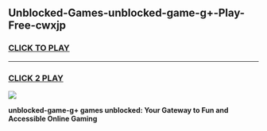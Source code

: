 
## Unblocked-Games-unblocked-game-g+-Play-Free-cwxjp
<h3>
<a href="https://premium76.site?title=unblocked-game-g+&ref=10A">CLICK TO PLAY</a></h3>
<hr>

<h3>
<a href="https://premium76.site?title=unblocked-game-g+&ref=10A">CLICK 2 PLAY</a>
  
</h3>

<a href="https://premium76.site?title=unblocked-game-g+&ref=10A"><img src="https://clearcache.store/games.png"></a>


**unblocked-game-g+ games unblocked: Your Gateway to Fun and Accessible Online Gaming**
